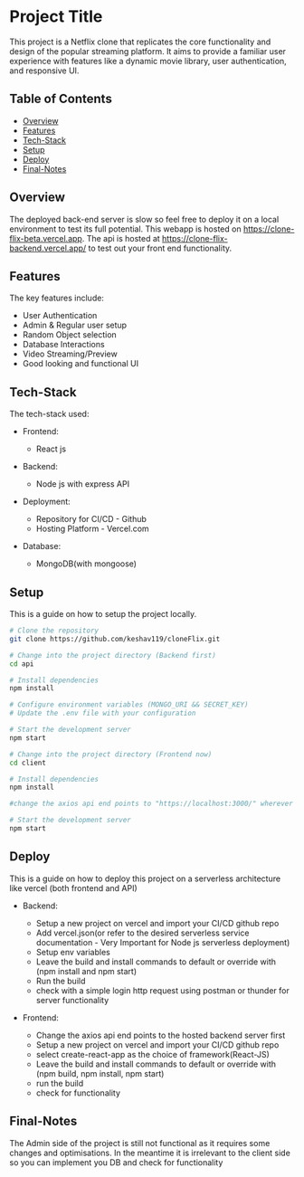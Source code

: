 # Project Title

This project is a Netflix clone that replicates the core functionality and design of the popular streaming platform. It aims to provide a familiar user experience with features like a dynamic movie library, user authentication, and responsive UI. 

## Table of Contents
- [Overview](#overview)
- [Features](#features)
- [Tech-Stack](#tech-stack)
- [Setup](#setup)
- [Deploy](#deploy)
- [Final-Notes](#final-notes)

## Overview

The deployed back-end server is slow so feel free to deploy it on a local environment to test its full potential. This webapp is hosted on https://clone-flix-beta.vercel.app. The api is hosted at https://clone-flix-backend.vercel.app/ to test out your front end functionality. 

## Features

The key features include:

- User Authentication
- Admin & Regular user setup
- Random Object selection
- Database Interactions
- Video Streaming/Preview
- Good looking and functional UI

## Tech-Stack

The tech-stack used:

- Frontend:
  - React js

- Backend:
  - Node js with express API

- Deployment:
  - Repository for CI/CD - Github
  - Hosting Platform - Vercel.com

- Database:
  - MongoDB(with mongoose)

## Setup

This is a guide on how to setup the project locally. 

```bash
# Clone the repository
git clone https://github.com/keshav119/cloneFlix.git

# Change into the project directory (Backend first)
cd api

# Install dependencies
npm install

# Configure environment variables (MONGO_URI && SECRET_KEY)
# Update the .env file with your configuration

# Start the development server
npm start

# Change into the project directory (Frontend now)
cd client

# Install dependencies
npm install

#change the axios api end points to "https://localhost:3000/" wherever required

# Start the development server
npm start
```

## Deploy

This is a guide on how to deploy this project on a serverless architecture like vercel (both frontend and API)

- Backend:
  - Setup a new project on vercel and import your CI/CD github repo
  - Add vercel.json(or refer to the desired serverless service documentation - Very Important for Node js serverless deployment)
  - Setup env variables
  - Leave the build and install commands to default or override with (npm install and npm start)
  - Run the build
  - check with a simple login http request using postman or thunder for server functionality
  
- Frontend:
  - Change the axios api end points to the hosted backend server first
  - Setup a new project on vercel and import your CI/CD github repo
  - select create-react-app as the choice of framework(React-JS)
  - Leave the build and install commands to default or override with (npm build, npm install, npm start)
  - run the build
  - check for functionality

## Final-Notes

The Admin side of the project is still not functional as it requires some changes and optimisations. In the meantime it is irrelevant to the client side so you can implement you DB and check for functionality
